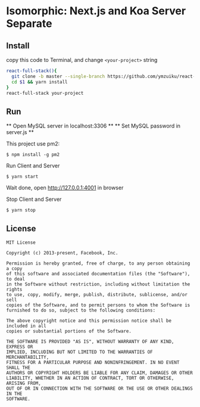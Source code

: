 # Isomorphic: Next.js and Koa Server Separate

## Install

copy this code to Terminal, and change `<your-project>` string

```sh
react-full-stack(){
  git clone -b master --single-branch https://github.com/ymzuiku/react-full-stack.git $1
  cd $1 && yarn install
}
react-full-stack your-project
```

## Run

** Open MySQL server in localhost:3306 **
** Set MySQL password in server.js **

This project use pm2:

```$
$ npm install -g pm2
```

Run Client and Server

```
$ yarn start
```

Wait done, open http://127.0.0.1:4001 in browser


Stop Client and Server

```sh
$ yarn stop
```

## License

```
MIT License

Copyright (c) 2013-present, Facebook, Inc.

Permission is hereby granted, free of charge, to any person obtaining a copy
of this software and associated documentation files (the "Software"), to deal
in the Software without restriction, including without limitation the rights
to use, copy, modify, merge, publish, distribute, sublicense, and/or sell
copies of the Software, and to permit persons to whom the Software is
furnished to do so, subject to the following conditions:

The above copyright notice and this permission notice shall be included in all
copies or substantial portions of the Software.

THE SOFTWARE IS PROVIDED "AS IS", WITHOUT WARRANTY OF ANY KIND, EXPRESS OR
IMPLIED, INCLUDING BUT NOT LIMITED TO THE WARRANTIES OF MERCHANTABILITY,
FITNESS FOR A PARTICULAR PURPOSE AND NONINFRINGEMENT. IN NO EVENT SHALL THE
AUTHORS OR COPYRIGHT HOLDERS BE LIABLE FOR ANY CLAIM, DAMAGES OR OTHER
LIABILITY, WHETHER IN AN ACTION OF CONTRACT, TORT OR OTHERWISE, ARISING FROM,
OUT OF OR IN CONNECTION WITH THE SOFTWARE OR THE USE OR OTHER DEALINGS IN THE
SOFTWARE.
```
